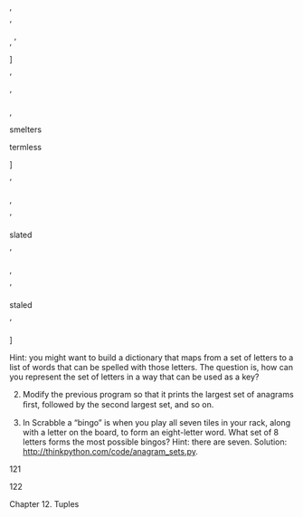 ,

’

, ’

]

’

’

,

smelters

termless

]

’

,

’

slated

’

,

’

staled

’

]

Hint: you might want to build a dictionary that maps from a set of letters to a list of words that can be spelled with those letters. The question is, how can you represent the set of letters in a way that can be used as a key?

2. Modify the previous program so that it prints the largest set of anagrams ﬁrst, followed by the second largest set, and so on.

3. In Scrabble a “bingo” is when you play all seven tiles in your rack, along with a letter on the board, to form an eight-letter word. What set of 8 letters forms the most possible bingos? Hint: there are seven. Solution: http://thinkpython.com/code/anagram_sets.py.

121

122

Chapter 12. Tuples